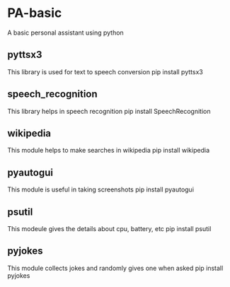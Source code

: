 # PA-basic
A basic personal assistant using python

## pyttsx3 
This library is used for text to speech conversion 
pip install pyttsx3

## speech_recognition 
This library helps in speech recognition 
pip install SpeechRecognition

## wikipedia 
This module helps to make searches in wikipedia 
pip install wikipedia

## pyautogui 
This module is useful in taking screenshots 
pip install pyautogui

## psutil 
This modeule gives the details about cpu, battery, etc 
pip install psutil

## pyjokes 
This module collects jokes and randomly gives one when asked 
pip install pyjokes
